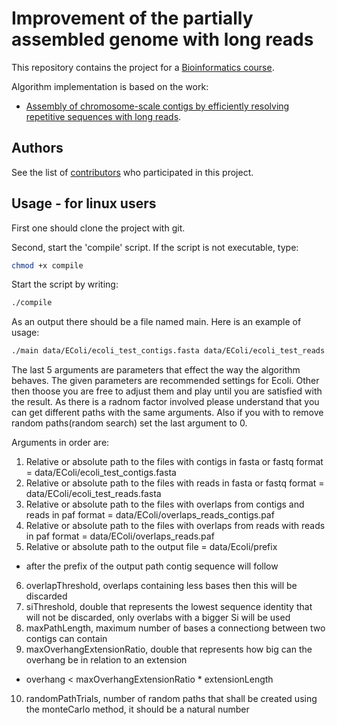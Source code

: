 # Improvement of the partially assembled genome with long reads
This repository contains the project for a [Bioinformatics course](https://www.fer.unizg.hr/en/course/bio).

Algorithm implementation is based on the work:
* [Assembly of chromosome-scale contigs by efficiently resolving repetitive sequences with long reads](https://www.biorxiv.org/content/early/2018/06/13/345983).

## Authors
See the list of [contributors](https://github.com/Dan901/bioinformatics/graphs/contributors) who participated in this project.

## Usage - for linux users
First one should clone the project with git. 

Second, start the 'compile' script. If the script is not executable, type: 
```bash
chmod +x compile
```

Start the script by writing:
```bash
./compile
 ```
 
 As an output there should be a file named main. Here is an example of usage:
 ```bash
 ./main data/EColi/ecoli_test_contigs.fasta data/EColi/ecoli_test_reads.fasta data/EColi/overlaps_reads_contigs.paf data/EColi/overlaps_reads.paf data/EColi/prefix  1000 0.1 300000 0.2 200
 ```
 The last 5 arguments are parameters that effect the way the algorithm behaves. The given parameters are recommended settings for Ecoli. Other then thoose you are free to adjust them and play until you are satisfied with the result. As there is a radnom factor involved please understand that you can get different paths with the same arguments. Also if you with to remove random paths(random search) set the last argument to 0. 
 
 Arguments in order are:
 1. Relative or absolute path to the files with contigs in fasta or fastq format = data/EColi/ecoli_test_contigs.fasta
 2. Relative or absolute path to the files with reads in fasta or fastq format = data/EColi/ecoli_test_reads.fasta
 3.	Relative or absolute path to the files with overlaps from contigs and reads in paf format = data/EColi/overlaps_reads_contigs.paf
 4.	Relative or absolute path to the files with overlaps from reads with reads in paf format = data/EColi/overlaps_reads.paf
 5. Relative or absolute path to the output file = data/Ecoli/prefix
  * after the prefix of the output path contig sequence will follow
 6.	overlapThreshold, overlaps containing less bases then this will be discarded
 7.	siThreshold, double that represents the lowest sequence identity that will not be discarded, only overlabs with a bigger Si will be used  
 8.	maxPathLength, maximum number of bases a connectiong between two contigs can contain
 9. maxOverhangExtensionRatio, double that represents how big can the overhang be in relation to an extension 
  * overhang < maxOverhangExtensionRatio * extensionLength 
 10.	randomPathTrials, number of random paths that shall be created using the monteCarlo method, it should be a natural number
 
 
